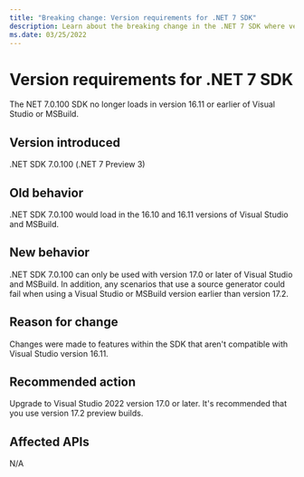 ```yaml
---
title: "Breaking change: Version requirements for .NET 7 SDK"
description: Learn about the breaking change in the .NET 7 SDK where version 17.0 or newer of Visual Studio and MSBuild is required.
ms.date: 03/25/2022
---
```

# Version requirements for .NET 7 SDK

The NET 7.0.100 SDK no longer loads in version 16.11 or earlier of Visual Studio or MSBuild.

## Version introduced

.NET SDK 7.0.100 (.NET 7 Preview 3)

## Old behavior

.NET SDK 7.0.100 would load in the 16.10 and 16.11 versions of Visual Studio and MSBuild.

## New behavior

.NET SDK 7.0.100 can only be used with version 17.0 or later of Visual Studio and MSBuild. In addition, any scenarios that use a source generator could fail when using a Visual Studio or MSBuild version earlier than version 17.2.

## Reason for change

Changes were made to features within the SDK that aren't compatible with Visual Studio version 16.11.

## Recommended action

Upgrade to Visual Studio 2022 version 17.0 or later. It's recommended that you use version 17.2 preview builds.

## Affected APIs

N/A
